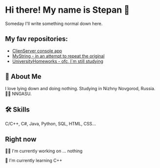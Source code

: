 
# Hi there! My name is Stepan 👋

 Someday I'll write something normal down here.

## My fav repositories:

 - [ClienServer console app](https://github.com/sshun1n/clientserver-cpp)
 - [MyString - in an attempt to repeat the original](https://github.com/sshun1n/mystring-cpp)
 - [UniversityHomeworks - ofc, I`m still studying](github.com/sshun1n/UniversityHomeworks)


## 🚀 About Me
I love lying down and doing nothing.
Studying in Nizhny Novgorod, Russia.
🧑‍🎓 NNGASU.
## 🛠 Skills
C/C++, C#, Java, Python, SQL, HTML, CSS...


## Right now
👩‍💻 I'm currently working on ... nothing

🧠 I'm currently learning C++


